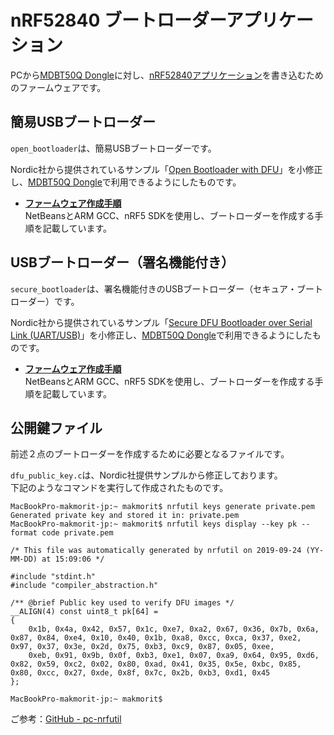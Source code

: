 # nRF52840 ブートローダーアプリケーション

PCから[MDBT50Q Dongle](../../../FIDO2Device/MDBT50Q_Dongle/README.md)に対し、[nRF52840アプリケーション](../../../nRF5_SDK_v15.3.0/firmwares/README.md)を書き込むためのファームウェアです。

## 簡易USBブートローダー

`open_bootloader`は、簡易USBブートローダーです。

Nordic社から提供されているサンプル「[Open Bootloader with DFU](https://infocenter.nordicsemi.com/topic/com.nordic.infocenter.sdk5.v15.2.0/ble_sdk_app_open_bootloader.html)」を小修正し、[MDBT50Q Dongle](../../../FIDO2Device/MDBT50Q_Dongle/README.md)で利用できるようにしたものです。

- <b>[ファームウェア作成手順](open_bootloader/README.md)</b><br>
NetBeansとARM GCC、nRF5 SDKを使用し、ブートローダーを作成する手順を記載しています。

## USBブートローダー（署名機能付き）

`secure_bootloader`は、署名機能付きのUSBブートローダー（セキュア・ブートローダー）です。

Nordic社から提供されているサンプル「[Secure DFU Bootloader over Serial Link (UART/USB)](https://infocenter.nordicsemi.com/topic/com.nordic.infocenter.sdk5.v15.3.0/sdk_app_serial_dfu_bootloader.html)」を小修正し、[MDBT50Q Dongle](../../../FIDO2Device/MDBT50Q_Dongle/README.md)で利用できるようにしたものです。

- <b>[ファームウェア作成手順](secure_bootloader/README.md)</b><br>
NetBeansとARM GCC、nRF5 SDKを使用し、ブートローダーを作成する手順を記載しています。

## 公開鍵ファイル

前述２点のブートローダーを作成するために必要となるファイルです。

`dfu_public_key.c`は、Nordic社提供サンプルから修正しております。<br>
下記のようなコマンドを実行して作成されたものです。

```
MacBookPro-makmorit-jp:~ makmorit$ nrfutil keys generate private.pem
Generated private key and stored it in: private.pem
MacBookPro-makmorit-jp:~ makmorit$ nrfutil keys display --key pk --format code private.pem

/* This file was automatically generated by nrfutil on 2019-09-24 (YY-MM-DD) at 15:09:06 */

#include "stdint.h"
#include "compiler_abstraction.h"

/** @brief Public key used to verify DFU images */
__ALIGN(4) const uint8_t pk[64] =
{
    0x1b, 0x4a, 0x42, 0x57, 0x1c, 0xe7, 0xa2, 0x67, 0x36, 0x7b, 0x6a, 0x87, 0x84, 0xe4, 0x10, 0x40, 0x1b, 0xa8, 0xcc, 0xca, 0x37, 0xe2, 0x97, 0x37, 0x3e, 0x2d, 0x75, 0xb3, 0xc9, 0x87, 0x05, 0xee,
    0xeb, 0x91, 0x9b, 0x0f, 0xb3, 0xe1, 0x07, 0xa9, 0x64, 0x95, 0xd6, 0x82, 0x59, 0xc2, 0x02, 0x80, 0xad, 0x41, 0x35, 0x5e, 0xbc, 0x85, 0x80, 0xcc, 0x27, 0xde, 0x8f, 0x7c, 0x2b, 0xb3, 0xd1, 0x45
};

MacBookPro-makmorit-jp:~ makmorit$
```

ご参考：[GitHub - pc-nrfutil](https://github.com/NordicSemiconductor/pc-nrfutil/blob/master/README.md)
